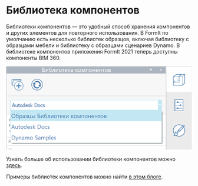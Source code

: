 # Библиотека компонентов

Библиотеки компонентов — это удобный способ хранения компонентов и других элементов для повторного использования. В FormIt по умолчанию есть несколько библиотек образцов, включая библиотеку с образцами мебели и библиотеку с образцами сценариев Dynamo. В библиотеке компонентов приложения FormIt 2021 теперь доступны компоненты BIM 360.

![](../.gitbook/assets/screen-shot-2020-03-30-at-1.39.13-pm.png)

Узнать больше об использовании библиотеки компонентов можно [здесь](../formit-primer/part-i/import-export-and-content-library.md).

Примеры библиотек компонентов можно найти [в этом блоге](https://formit.autodesk.com/blog/post/content-library).



